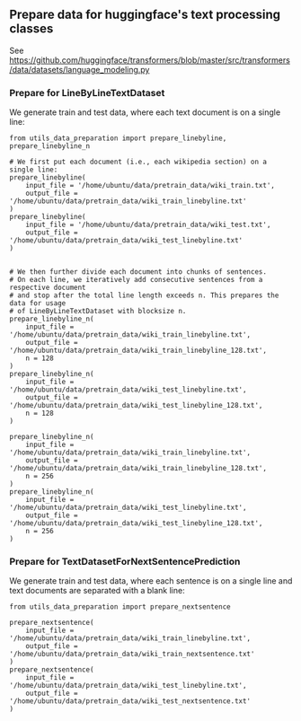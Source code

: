 ## Prepare data for huggingface's text processing classes

See https://github.com/huggingface/transformers/blob/master/src/transformers/data/datasets/language_modeling.py

### Prepare for LineByLineTextDataset

We generate train and test data, where each text document is on a single line:
```
from utils_data_preparation import prepare_linebyline, prepare_linebyline_n

# We first put each document (i.e., each wikipedia section) on a single line: 
prepare_linebyline(
    input_file = '/home/ubuntu/data/pretrain_data/wiki_train.txt', 
    output_file = '/home/ubuntu/data/pretrain_data/wiki_train_linebyline.txt'
)
prepare_linebyline(
    input_file = '/home/ubuntu/data/pretrain_data/wiki_test.txt', 
    output_file = '/home/ubuntu/data/pretrain_data/wiki_test_linebyline.txt'
)


# We then further divide each document into chunks of sentences.
# On each line, we iteratively add consecutive sentences from a respective document
# and stop after the total line length exceeds n. This prepares the data for usage 
# of LineByLineTextDataset with blocksize n.
prepare_linebyline_n(
    input_file = '/home/ubuntu/data/pretrain_data/wiki_train_linebyline.txt', 
    output_file = '/home/ubuntu/data/pretrain_data/wiki_train_linebyline_128.txt',
    n = 128
)
prepare_linebyline_n(
    input_file = '/home/ubuntu/data/pretrain_data/wiki_test_linebyline.txt', 
    output_file = '/home/ubuntu/data/pretrain_data/wiki_test_linebyline_128.txt',
    n = 128
)

prepare_linebyline_n(
    input_file = '/home/ubuntu/data/pretrain_data/wiki_train_linebyline.txt', 
    output_file = '/home/ubuntu/data/pretrain_data/wiki_train_linebyline_128.txt',
    n = 256
)
prepare_linebyline_n(
    input_file = '/home/ubuntu/data/pretrain_data/wiki_test_linebyline.txt', 
    output_file = '/home/ubuntu/data/pretrain_data/wiki_test_linebyline_128.txt',
    n = 256
)
```

### Prepare for TextDatasetForNextSentencePrediction

We generate train and test data, where each sentence is on a single line and text documents are separated with a blank line:
```
from utils_data_preparation import prepare_nextsentence

prepare_nextsentence(
    input_file = '/home/ubuntu/data/pretrain_data/wiki_train_linebyline.txt',
    output_file = '/home/ubuntu/data/pretrain_data/wiki_train_nextsentence.txt'
)
prepare_nextsentence(
    input_file = '/home/ubuntu/data/pretrain_data/wiki_test_linebyline.txt', 
    output_file = '/home/ubuntu/data/pretrain_data/wiki_test_nextsentence.txt'
)
```
